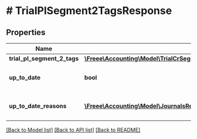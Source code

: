 # # TrialPlSegment2TagsResponse

## Properties

Name | Type | Description | Notes
------------ | ------------- | ------------- | -------------
**trial_pl_segment_2_tags** | [**\Freee\Accounting\Model\TrialCrSegment2TagsResponseTrialCrSegment2Tags**](TrialCrSegment2TagsResponseTrialCrSegment2Tags.md) |  |
**up_to_date** | **bool** | 集計結果が最新かどうか |
**up_to_date_reasons** | [**\Freee\Accounting\Model\JournalsResponseJournalsUpToDateReasons[]**](JournalsResponseJournalsUpToDateReasons.md) | 集計が最新でない場合の要因情報 | [optional]

[[Back to Model list]](../../README.md#models) [[Back to API list]](../../README.md#endpoints) [[Back to README]](../../README.md)

